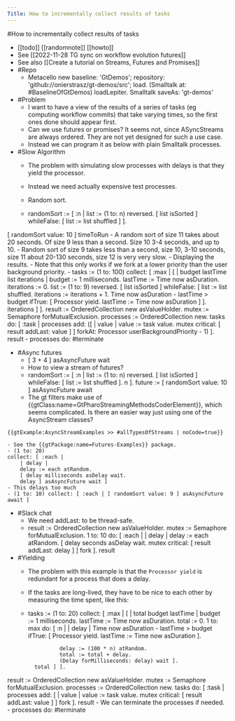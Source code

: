---Title: How to incrementally collect results of tasks---#How to incrementally collect results of tasks- [[todo]] [[randomnote]] [[howto]]- See [[2022-11-28 TG sync on workflow evolution futures]]- See also [[Create a tutorial on Streams, Futures and Promises]]- #Repo    - Metacello new	baseline: 'GtDemos';	repository: 'github://onierstrasz/gt-demos/src';	load.(Smalltalk at: #BaselineOfGtDemos) loadLepiter.Smalltalk saveAs: 'gt-demos'- #Problem    - I want to have a view of the results of a series of tasks (eg computing workflow commits) that take varying times, so the first ones done should appear first.    - Can we use futures or promises? It seems not, since ASyncStreams are always ordered. They are not yet designed for such a use case.    - Instead we can program it as below with plain Smalltalk processes.- #Slow Algorithm    - The problem with simulating slow  processes with delays is that they yield the processor.    - Instead we need actually expensive test processes.    - Random sort.    - randomSort := [ :n | 	list := (1 to: n) reversed.	[ list isSorted ] whileFalse: [ list := list shuffled ] ].[ randomSort value: 10 ] timeToRun    - A random sort of size 11 takes about 20 seconds. Of size 9 less than a second. Size 10 3-4 seconds, and up to 10.    - Random sort of size 9 takes less than a second, size 10, 3-10 seconds, size 11 about 20-130 seconds, size 12 is very very slow.    - Displaying the results.    - Note that this only works if we fork at a lower priority than the user background priority.    - tasks := (1 to: 100)		collect: [ :max | 			[ | budget lastTime list iterations |			budget := 1 milliseconds.			lastTime := Time now asDuration.			iterations := 0.			list := (1 to: 9) reversed.			[ list isSorted ]				whileFalse: [ list := list shuffled.					iterations := iterations + 1.					Time now asDuration - lastTime > budget						ifTrue: [ Processor yield.							lastTime := Time now asDuration ] ].			iterations ] ].result := OrderedCollection new asValueHolder.mutex := Semaphore forMutualExclusion.processes := OrderedCollection new.tasks	do: [ :task | 		processes			add: ([ | value |				value := task value.				mutex critical: [ result addLast: value ] ]					forkAt: Processor userBackgroundPriority - 1) ].result    - processes do: #terminate- #Async futures    - [ 3 + 4 ] asAsyncFuture wait    - How to view a stream of futures?    - randomSort := [ :n | 	list := (1 to: n) reversed.	[ list isSorted ] whileFalse: [ list := list shuffled ].	n ].future := [ randomSort value: 10 ] asAsyncFuture await    - The gt filters make use of {{gtClass:name=GtPharoStreamingMethodsCoderElement}}, which seems complicated. Is there an easier way just using one of the AsyncStream classes?    ```{{gtExample:AsyncStreamExamples >> #allTypesOfStreams | noCode=true}}```    - See the {{gtPackage:name=Futures-Examples}} package.    - (1 to: 20)	collect: [ :each | 		| delay |		delay := each atRandom.		[ delay milliseconds asDelay wait.		delay ] asAsyncFuture wait ]    - This delays too much    - (1 to: 10) collect: [ :each | [ randomSort value: 9 ] asAsyncFuture await ]- #Slack chat    - We need addLast: to be thread-safe.    - result := OrderedCollection new asValueHolder.mutex := Semaphore forMutualExclusion.1	to: 10	do: [ :each | 		| delay |		delay := each atRandom.		[ delay seconds asDelay wait.		mutex critical: [ result addLast: delay ] ] fork ].result- #Yielding    - The problem with this example is that the `Processor yield` is redundant for a process that does a delay.    - If the tasks are long-lived, they have to be nice to each other by measuring the time spent, like this:    - tasks := (1 to: 20)		collect: [ :max | 			[ | total budget lastTime |			budget := 1 milliseconds.			lastTime := Time now asDuration.			total := 0.			1				to: max				do: [ :n | 					| delay |					Time now asDuration - lastTime > budget						ifTrue: [ Processor yield.							lastTime := Time now asDuration ].					delay := (100 * n) atRandom.					total := total + delay.					(Delay forMilliseconds: delay) wait ].			total ] ].result := OrderedCollection new asValueHolder.mutex := Semaphore forMutualExclusion.processes := OrderedCollection new.tasks	do: [ :task | 		processes			add: [ | value |				value := task value.				mutex critical: [ result addLast: value ] ] fork ].result    - We can terminate the processes if needed.    - processes do: #terminate